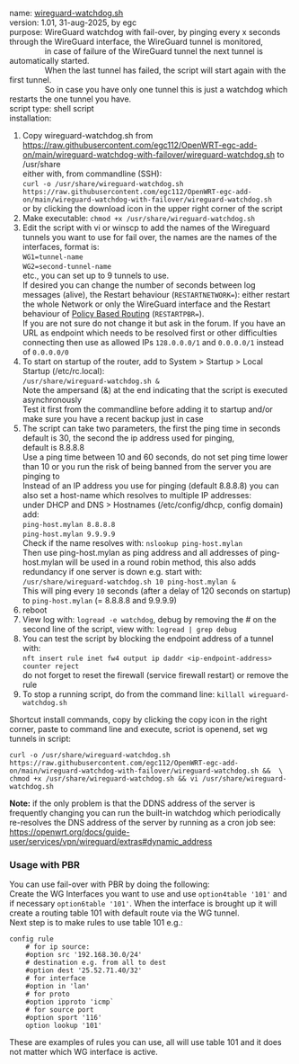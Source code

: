  name: [wireguard-watchdog.sh](https://forum.openwrt.org/t/wireguard-watchdog-with-fail-over/192436)  
version: 1.01, 31-aug-2025, by egc  
purpose: WireGuard watchdog with fail-over, by pinging every x seconds through the WireGuard interface, the WireGuard tunnel is monitored,  
&nbsp;&nbsp;&nbsp;&nbsp;&nbsp;&nbsp;&nbsp;&nbsp;&nbsp;&nbsp;&nbsp;&nbsp;&nbsp;&nbsp;&nbsp; in case of failure of the WireGuard tunnel the next tunnel is automatically started.  
&nbsp;&nbsp;&nbsp;&nbsp;&nbsp;&nbsp;&nbsp;&nbsp;&nbsp;&nbsp;&nbsp;&nbsp;&nbsp;&nbsp;&nbsp; When the last tunnel has failed, the script will start again with the first tunnel.  
&nbsp;&nbsp;&nbsp;&nbsp;&nbsp;&nbsp;&nbsp;&nbsp;&nbsp;&nbsp;&nbsp;&nbsp;&nbsp;&nbsp;&nbsp; So in case you have only one tunnel this is just a watchdog which restarts the one tunnel you have.  
script type: shell script  
installation:  
1. Copy wireguard-watchdog.sh from https://raw.githubusercontent.com/egc112/OpenWRT-egc-add-on/main/wireguard-watchdog-with-failover/wireguard-watchdog.sh to /usr/share  
   either with, from commandline (SSH):  
   `curl -o /usr/share/wireguard-watchdog.sh https://raw.githubusercontent.com/egc112/OpenWRT-egc-add-on/main/wireguard-watchdog-with-failover/wireguard-watchdog.sh`  
   or by clicking the download icon in the upper right corner of the script  
2. Make executable: `chmod +x /usr/share/wireguard-watchdog.sh`  
3. Edit the script with vi or winscp to add the names of the Wireguard tunnels you want to use for fail over, the names are the names of the interfaces, format is:   
   `WG1=tunnel-name`  
   `WG2=second-tunnel-name`  
   etc., you can set up to 9 tunnels to use.  
   If desired you can change the number of seconds between log messages (alive), the Restart behaviour (`RESTARTNETWORK=`): either restart the whole Network or only the WireGuard interface and the Restart behaviour of [Policy Based Routing](https://docs.openwrt.melmac.net/pbr/) (`RESTARTPBR=`).  
   If you are not sure do not change it but ask in the forum.
   If you have an URL as endpoint which needs to be resolved first or other difficulties connecting then use as allowed IPs `128.0.0.0/1` and `0.0.0.0/1` instead of `0.0.0.0/0`
5. To start on startup of the router, add to System > Startup > Local Startup (/etc/rc.local):  
   `/usr/share/wireguard-watchdog.sh &`  
   Note the ampersand (&) at the end indicating that the script is executed asynchronously  
   Test it first from the commandline before adding it to startup and/or make sure you have a recent backup just in case  
6. The script can take two parameters, the first the ping time in seconds default is 30, the second the ip address used for pinging,   
   default is 8.8.8.8  
   Use a ping time between 10 and 60 seconds, do not set ping time lower than 10 or you run the risk of being banned from the server you are pinging to  
   Instead of an IP address you use for pinging (default 8.8.8.8) you can also set a host-name which resolves to multiple IP addresses:  
   under DHCP and DNS > Hostnames (/etc/config/dhcp, config domain) add:  
   `ping-host.mylan 8.8.8.8`  
   `ping-host.mylan 9.9.9.9`  
   Check if the name resolves with: `nslookup ping-host.mylan`  
   Then use ping-host.mylan as ping address and all addresses of ping-host.mylan will be used in a round robin method, this also adds redundancy if one server is down e.g. start with:  
   `/usr/share/wireguard-watchdog.sh 10 ping-host.mylan &`  
   This will ping every `10` seconds (after a delay of 120 seconds on startup) to `ping-host.mylan` (= 8.8.8.8 and 9.9.9.9)  
7. reboot  
8. View log with: `logread -e watchdog`, debug by removing the # on the second line of the script, view with: `logread | grep debug`  
9. You can test the script by blocking the endpoint address of a tunnel with:  
   `nft insert rule inet fw4 output ip daddr <ip-endpoint-address> counter reject`  
    do not forget to reset the firewall (service firewall restart) or remove the rule
10. To stop a running script, do from the command line: `killall wireguard-watchdog.sh`

Shortcut install commands, copy by clicking the copy icon in the right corner, paste to command line and execute, scriot is openend, set wg tunnels in script:
```
curl -o /usr/share/wireguard-watchdog.sh https://raw.githubusercontent.com/egc112/OpenWRT-egc-add-on/main/wireguard-watchdog-with-failover/wireguard-watchdog.sh &&  \
chmod +x /usr/share/wireguard-watchdog.sh && vi /usr/share/wireguard-watchdog.sh
```
  
**Note:** if the only problem is that the DDNS address of the server is frequently changing you can run the built-in watchdog which periodically re-resolves the DNS address of the server by running as a cron job see:  
https://openwrt.org/docs/guide-user/services/vpn/wireguard/extras#dynamic_address  

### Usage with PBR  
You can use fail-over with PBR by doing the following:  
Create the WG Interfaces you want to use and use `option4table '101'` and if necessary `option6table '101'`. When the interface is brought up it will create a routing table 101 with default route via the WG tunnel.   
Next step is to make rules to use table 101 e.g.:  
```
config rule
	# for ip source:
	#option src '192.168.30.0/24'
	# destination e.g. from all to dest
	#option dest '25.52.71.40/32'
	# for interface
	#option in 'lan'
	# for proto
	#option ipproto 'icmp`
	# for source port
	#option sport '116'
	option lookup '101'
```
These are examples of rules you can use, all will use table 101 and it does not matter which WG interface is active.  
